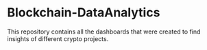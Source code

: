 # Blockchain-DataAnalytics

This repository contains all the dashboards that were created to find insights of different crypto projects.
